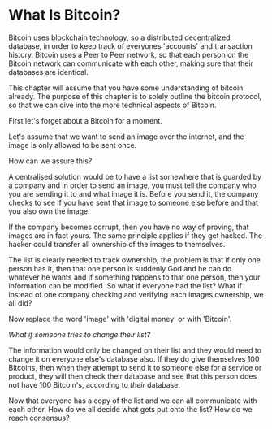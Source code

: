 # What Is Bitcoin?

Bitcoin uses blockchain technology, so a distributed decentralized database, in order to keep track of everyones 'accounts' and transaction history. Bitcoin uses a Peer to Peer network, so that each person on the Bitcoin network can communicate with each other, making sure that their databases are identical.



This chapter will assume that you have some understanding of bitcoin already. The purpose of this chapter is to solely outline the bitcoin protocol, so that we can dive into the more technical aspects of Bitcoin.

First let's forget about a Bitcoin for a moment.

Let's assume that we want to send an image over the internet, and the image is only allowed to be sent once.

How can we assure this?

A centralised solution would be to have a list somewhere that is guarded by a company and in order to send an image, you must tell the company who you are sending it to and what image it is. Before you send it, the company checks to see if you have sent that image to someone else before and that you also own the image.

If the company becomes corrupt, then you have no way of proving, that images are in fact yours. The same principle applies if they get hacked. The hacker could transfer all ownership of the images to themselves.

The list is clearly needed to track ownership, the problem is that if only one person has it, then that one person is suddenly God and he can do whatever he wants and if something happens to that one person, then your information can be modified. So what if everyone had the list? What if instead of one company checking and verifying each images ownership, we all did?

Now replace the word 'image' with 'digital money' or with 'Bitcoin'.

_What if someone tries to change their list?_

The information would only be changed on their list and they would need to change it on everyone else's database also. If they do give themselves 100 Bitcoins, then when they attempt to send it to someone else for a service or product, they will then check their database and see that this person does not have 100 Bitcoin's, according to _their_ database.

Now that everyone has a copy of the list and we can all communicate with each other. How do we all decide what gets put onto the list? How do we reach consensus?

